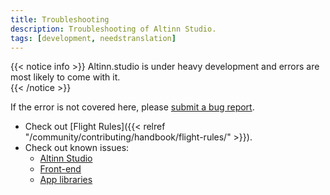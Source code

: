 ```yaml
---
title: Troubleshooting
description: Troubleshooting of Altinn Studio.
tags: [development, needstranslation]
---
```


{{< notice info >}}
Altinn.studio is under heavy development and errors are most likely to come with it.  
{{< /notice >}}

If the error is not covered here, please [submit a bug report](https://github.com/Altinn/altinn-studio/issues/new?assignees=&labels=kind%2Fbug%2Cstatus%2Ftriage&template=bug_report.yml).

- Check out [Flight Rules]({{< relref "/community/contributing/handbook/flight-rules/" >}}).
- Check out known issues:
  - [Altinn Studio](https://github.com/Altinn/altinn-studio/issues/)
  - [Front-end](https://github.com/Altinn/app-frontend-react/issues/)
  - [App libraries](https://github.com/Altinn/app-lib-dotnet/issues/)
